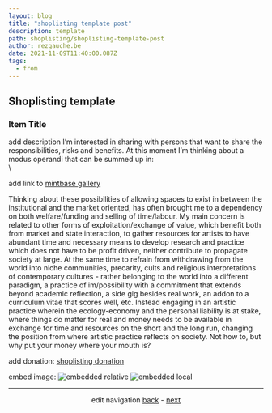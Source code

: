```yaml
---
layout: blog
title: "shoplisting template post"
description: template
path: shoplisting/shoplisting-template-post
author: rezgauche.be
date: 2021-11-09T11:40:00.087Z
tags:
  - from
---
```

## Shoplisting template

### Item Title

add description I’m interested in sharing with persons that want to share the responsibilities, risks and benefits. At this moment I’m thinking about a modus operandi that can be summed up in:\
\

add link to <a href="https://www.mintbase.io/store/rezgauche.mintbase1.near" target="_blank">mintbase gallery</a>


Thinking about these possibilities of allowing spaces to exist in between the institutional and the market oriented, has often brought me to a dependency on both welfare/funding and selling of time/labour. My main concern is related to other forms of exploitation/exchange of value, which benefit both from market and state interaction, to gather resources for artists to have abundant time and necessary means to develop research and practice which does not have to be profit driven, neither contribute to propagate society at large. At the same time to refrain from withdrawing from the world into niche communities, precarity, cults and religious interpretations of contemporary cultures - rather belonging to the world into a different paradigm, a practice of im/possibility with a commitment that extends beyond academic reflection, a side gig besides real work, an addon to a curriculum vitae that scores well, etc. Instead engaging in an artistic practice wherein the ecology-economy and the personal liability is at stake, where things do matter for real and money needs to be available in exchange for time and resources on the short and the long run, changing the position from where artistic practice reflects on society. Not how to, but why put your money where your mouth is?

add donation: <a href="https://opencollective.com/shoplisting/donate" target="_blank">shoplisting donation<a/>

embed image:
![embedded relative](https://www.mintbase.io/_next/image?url=https%3A%2F%2Fcoldcdn.com%2Fapi%2Fcdn%2Fbronil%2Fi_6u2gkMIlRWwA93pmc4G7_YqpJNSlwNMu8UdUXcdp4&w=1920&q=75?raw=true)
![embedded local](/static/img/screen-shot-2020-11-20-at-15.17.57.png)

<hr>

<div align="center">

edit navigation
<a href="{{ '/shoplisting/' | url }}">back</a> - <a href="{{ '/shoplisting/products/' | url }}">next</a>

